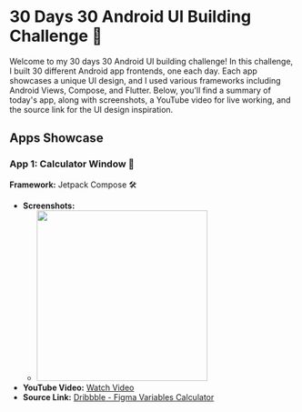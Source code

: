 # 30 Days 30 Android UI Building Challenge 🚀

Welcome to my 30 days 30 Android UI building challenge! In this challenge, I built 30 different Android app frontends, one each day. Each app showcases a unique UI design, and I used various frameworks including Android Views, Compose, and Flutter. Below, you'll find a summary of today's app, along with screenshots, a YouTube video for live working, and the source link for the UI design inspiration.

## Apps Showcase

### App 1: Calculator Window 📱

**Framework:** Jetpack Compose 🛠️

- **Screenshots:**
  - <img src="https://github.com/expeknow/day1_calculator/assets/106759388/aae7dc14-f7e3-43e9-b5dd-e468cf83d7e4" width = "300" height="300">
- **YouTube Video:** [Watch Video](https://youtu.be/3Kh2bXQVCvE?feature=shared)
- **Source Link:** [Dribbble - Figma Variables Calculator](https://dribbble.com/shots/21877372-Figma-Variables-Calculator)


